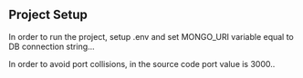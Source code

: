 ## Project Setup

In order to run the project, setup .env and set MONGO_URI variable equal to DB connection string...

In order to avoid port collisions, in the source code port value is 3000..
